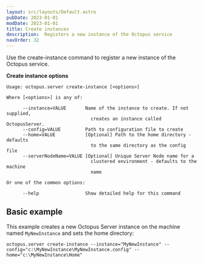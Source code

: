 ```yaml
---
layout: src/layouts/Default.astro
pubDate: 2023-01-01
modDate: 2023-01-01
title: Create instances
description:  Registers a new instance of the Octopus service
navOrder: 32
---
```


Use the create-instance command to register a new instance of the Octopus service.

**Create instance options**

```
Usage: octopus.server create-instance [<options>]

Where [<options>] is any of:

      --instance=VALUE       Name of the instance to create. If not supplied,
                               creates an instance called OctopusServer.
      --config=VALUE         Path to configuration file to create
      --home=VALUE           [Optional] Path to the home directory - defaults
                               to the same directory as the config file
      --serverNodeName=VALUE [Optional] Unique Server Node name for a
                               clustered environment - defaults to the machine
                               name

Or one of the common options:

      --help                 Show detailed help for this command
```

## Basic example

This example creates a new Octopus Server instance on the machine named `MyNewInstance` and sets the home directory:

```
octopus.server create-instance --instance="MyNewInstance" --config="c:\MyNewInstance\MyNewInstance.config" --home="c:\MyNewInstance\Home"
```
